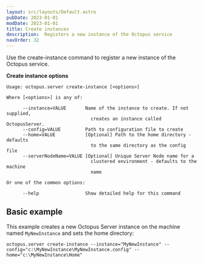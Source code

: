 ```yaml
---
layout: src/layouts/Default.astro
pubDate: 2023-01-01
modDate: 2023-01-01
title: Create instances
description:  Registers a new instance of the Octopus service
navOrder: 32
---
```


Use the create-instance command to register a new instance of the Octopus service.

**Create instance options**

```
Usage: octopus.server create-instance [<options>]

Where [<options>] is any of:

      --instance=VALUE       Name of the instance to create. If not supplied,
                               creates an instance called OctopusServer.
      --config=VALUE         Path to configuration file to create
      --home=VALUE           [Optional] Path to the home directory - defaults
                               to the same directory as the config file
      --serverNodeName=VALUE [Optional] Unique Server Node name for a
                               clustered environment - defaults to the machine
                               name

Or one of the common options:

      --help                 Show detailed help for this command
```

## Basic example

This example creates a new Octopus Server instance on the machine named `MyNewInstance` and sets the home directory:

```
octopus.server create-instance --instance="MyNewInstance" --config="c:\MyNewInstance\MyNewInstance.config" --home="c:\MyNewInstance\Home"
```
